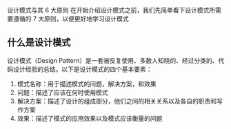 设计模式与其 6 大原则
在开始介绍设计模式之前，我们先简单看下设计模式所需要遵循的 7 大原则，以便更好地学习设计模式

## 什么是设计模式
设计模式（Design Pattern）是一套被反复使用、多数人知晓的、经过分类的、代码设计经验的总结。以下是设计模式的四个基本要素：

1. 模式名称：用于描述模式的问题，解决方案，和效果
2. 问题：描述了应该在何时使用模式
3. 解决方案：描述了设计的组成部分，他们之间的相关关系以及各自的职责和写作方案
4. 效果：描述了模式的应用效果以及模式应该衡量的问题
